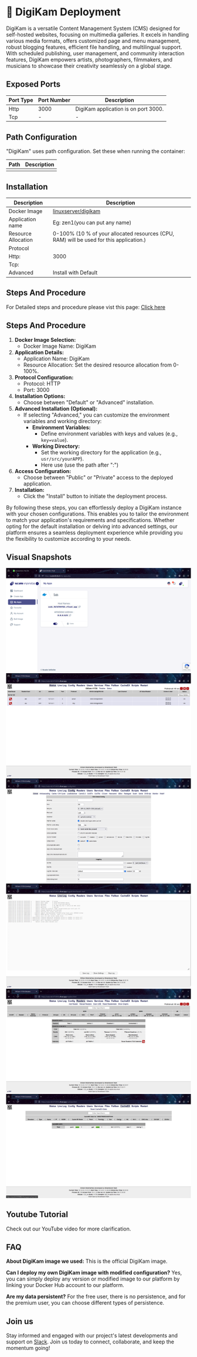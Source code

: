 

# 📸 DigiKam Deployment

DigiKam is a versatile Content Management System (CMS) designed for self-hosted websites, focusing on multimedia galleries. It excels in handling various media formats, offers customized page and menu management, robust blogging features, efficient file handling, and multilingual support. With scheduled publishing, user management, and community interaction features, DigiKam empowers artists, photographers, filmmakers, and musicians to showcase their creativity seamlessly on a global stage.

## Exposed Ports

| Port Type | Port Number | Description                              |
| --------- | ----------- | ---------------------------------------- |
| Http      | 3000        | DigiKam application is on port 3000.      |
| Tcp       | -           | -                                       |

## Path Configuration

"DigiKam" uses path configuration. Set these when running the container:

| Path                          | Description                              |
| ----------------------------- | ---------------------------------------- |
|                               |                                          |

## Installation

|  Description          | Description                                                | 
| --------------------- | ---------------------------------------------------------- | 
| Docker Image          | [linuxserver/digikam](https://hub.docker.com/r/linuxserver/digikam)  |
| Application name      | Eg: zen1(you can put any name)                              | 
| Resource Allocation   | 0-100% (10 % of your allocated resources (CPU, RAM) will be used for this application.) |
| Protocol              |                                                            | 
| Http:                 | 3000                                                       |
| Tcp:                  |                                                            | 
| Advanced              | Install with Default                                        |

## Steps And Procedure

For Detailed steps and procedure please vist this page: [Click here](https://techscaleinfinite.github.io/introduction/cloud-float/Steps%20and%20procedure)

## Steps And Procedure

1. **Docker Image Selection:**
   - Docker Image Name: DigiKam
2. **Application Details:**
   - Application Name: DigiKam
   - Resource Allocation: Set the desired resource allocation from 0-100%.
3. **Protocol Configuration:**
   - Protocol: HTTP
   - Port: 3000
4. **Installation Options:**
   - Choose between "Default" or "Advanced" installation.
5. **Advanced Installation (Optional):**
   - If selecting "Advanced," you can customize the environment variables and working directory:
      - **Environment Variables:**
         - Define environment variables with keys and values (e.g., `key=value`).
      - **Working Directory:**
         - Set the working directory for the application (e.g., `usr/src/yourAPP`).
         - Here use (use the path after ":")
6. **Access Configuration:**
   - Choose between "Public" or "Private" access to the deployed application.
7. **Installation:**
   - Click the "Install" button to initiate the deployment process.

By following these steps, you can effortlessly deploy a DigiKam instance with your chosen configurations. This enables you to tailor the environment to match your application's requirements and specifications. Whether opting for the default installation or delving into advanced settings, our platform ensures a seamless deployment experience while providing you the flexibility to customize according to your needs.

## Visual Snapshots

![Alt Text](/img/f2.png)
![Alt Text](/img/f22.png)
![Alt Text](/img/f32.png)
![Alt Text](/img/f221.png)
![Alt Text](/img/f223.png)
![Alt Text](/img/f323.png)

## Youtube Tutorial

Check out our YouTube video for more clarification.

## FAQ

**About DigiKam image we used:**
This is the official DigiKam image.

**Can I deploy my own DigiKam image with modified configuration?**
Yes, you can simply deploy any version or modified image to our platform by linking your Docker Hub account to our platform.

**Are my data persistent?**
For the free user, there is no persistence, and for the premium user, you can choose different types of persistence.

## Join us

Stay informed and engaged with our project's latest developments and support on [Slack](https://app.slack.com/client/T04QS32JX6E/C04QKEWE146). Join us today to connect, collaborate, and keep the momentum going!


